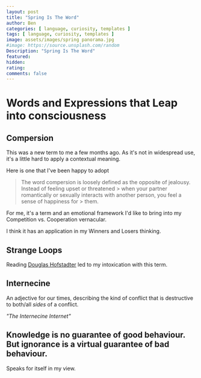 ```yaml
---
layout: post
title: "Spring Is The Word"
author: Ben
categories: [ language, curiosity, templates ]
tags: [ language, curiosity, templates ]
image: assets/images/spring panorama.jpg
#image: https://source.unsplash.com/random
Description: "Spring Is The Word"
featured:
hidden:
rating:
comments: false 
---
```

# Words and Expressions that Leap into consciousness

## Compersion

This was a new term to me a few months ago. As it's not in widespread use, it's a little hard to apply a contextual meaning.

Here is one that I've been happy to adopt

>  The word compersion is loosely defined as the opposite of jealousy. Instead of feeling upset or threatened >  when your partner romantically or sexually interacts with another person, you feel a sense of happiness for > them.

For me, it's a term and an emotional framework I'd like to bring into my Competition vs. Cooperation vernacular.

I think it has an application in my Winners and Losers thinking.


## Strange Loops

Reading [Douglas Hofstadter](https://en.wikipedia.org/wiki/I_Am_a_Strange_Loop) led to my intoxication with this term. 

## Internecine

An adjective for our times, describing the kind of conflict that is destructive to both/all *sides* of a conflict.

*"The Internecine Internet"*

## Knowledge is no guarantee of good behaviour. But ignorance is a virtual guarantee of bad behaviour.

Speaks for itself in my view.

